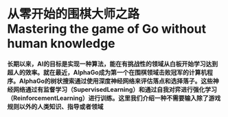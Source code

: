 # 从零开始的围棋大师之路</br>Mastering the game of Go without human knowledge
#### 长期以来，AI的目标是实现一种算法，能在有挑战性的领域从白板开始学习达到超人的效率。就在最近，AlphaGo成为第一个在围棋领域击败冠军的计算机程序。AlphaGo的树状搜索通过使用深度神经网络来评估落点和选择落子。这些神经网络通过有监督学习（SupervisedLearning）和通过自我对弈进行强化学习（ReinforcementLearning）进行训练。这里我们介绍一种不需要输入除了游戏规则以外的人类知识、指导或者领域
